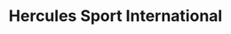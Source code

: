 ---
title: "Hercules Sport International"
url: /bangalore/hercules-sport-international/
shop: sports
---
